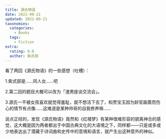 ```yaml
---
title: 源氏物语
date: 2022-09-21
updated: 2022-09-21
taxonomies:
  categories:
    - Books
  tags:
    - Fiction
extra:
  rating: 9.0
  author: 紫氏部
---
```


看了两回《源氏物语》的一些感想（吐槽）：

1.紫式部是……同人女……吧

2.第二回的题目大概可以改为「渣男座谈交流会」。

3.源氏一不被女孩喜欢就觉得羞耻，就不想活下去了，和贾宝玉因为龄官画蔷而伤心的情节有点像……这难道是某种帅哥的自我修养嘛……

说点正经的，发现《源氏物语》竟然和《红楼梦》有某种很难形容的貌离神合的感觉，这大概是因为两者都出于中国古典文化的大语境之下，同样都——只是或多或少地表达出了潜藏于诗词曲和史传中的意境和语言，就产生出这种意外的神似。

<!-- more -->
